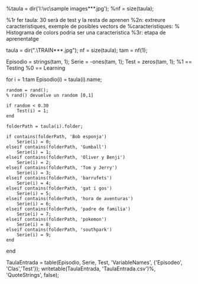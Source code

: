 
%taula = dir('I:\vc\sample images\**\*.jpg');
%nf = size(taula);

%1r fer taula: 30 serà de test y la resta de aprenen
%2n: extreure caracteristiques, exemple de posibles vectors de
%caracteristiques:
    % Histograma de colors podria ser una caracteristica
%3r: etapa de aprenentatge

taula = dir(".\TRAIN\**\*.jpg");
nf = size(taula);
tam = nf(1);

Episodio = strings(tam, 1);
Serie = -ones(tam, 1);
Test = zeros(tam, 1);
%1 == Testing
%0 == Learning

for i = 1:tam
    Episodio(i) = taula(i).name;

    random = rand();
    % rand() devuelve un random [0,1]
    
    if random < 0.30
        Test(i) = 1;
    end

    folderPath = taula(i).folder;

    if contains(folderPath, 'Bob esponja')
        Serie(i) = 0;
    elseif contains(folderPath, 'Gumball')
        Serie(i) = 1;
    elseif contains(folderPath, 'Oliver y Benji')
        Serie(i) = 2;
    elseif contains(folderPath, 'Tom y Jerry')
        Serie(i) = 3;
    elseif contains(folderPath, 'barrufets')
        Serie(i) = 4;
    elseif contains(folderPath, 'gat i gos')
        Serie(i) = 5;
    elseif contains(folderPath, 'hora de aventuras')
        Serie(i) = 6;
    elseif contains(folderPath, 'padre de familia')
        Serie(i) = 7;
    elseif contains(folderPath, 'pokemon')
        Serie(i) = 8;
    elseif contains(folderPath, 'southpark')
        Serie(i) = 9;
    end
    
end

TaulaEntrada = table(Episodio, Serie, Test, 'VariableNames', {'Episodeo', 'Clas','Test'});
writetable(TaulaEntrada, 'TaulaEntrada.csv')%, 'QuoteStrings', false);
